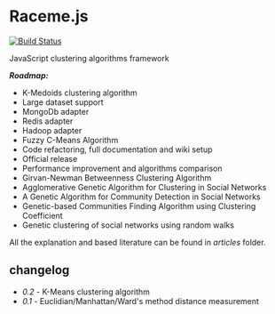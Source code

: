 Raceme.js
=============

[![Build Status](https://travis-ci.org/aie0/racemejs.svg?branch=master)](https://travis-ci.org/aie0/racemejs)

JavaScript clustering algorithms framework

***Roadmap:***
- K-Medoids clustering algorithm
- Large dataset support
- MongoDb adapter
- Redis adapter
- Hadoop adapter
- Fuzzy C-Means Algorithm
- Code refactoring, full documentation and wiki setup
- Official release
- Performance improvement and algorithms comparison
- Girvan-Newman Betweenness Clustering Algorithm
- Agglomerative Genetic Algorithm for Clustering in Social Networks
- A Genetic Algorithm for Community Detection in Social Networks
- Genetic-based Communities Finding Algorithm using Clustering Coefficient
- Genetic clustering of social networks using random walks

All the explanation and based literature can be found in *articles* folder.

changelog
---------

* _0.2_  - K-Means clustering algorithm
* _0.1_  - Euclidian/Manhattan/Ward's method distance measurement